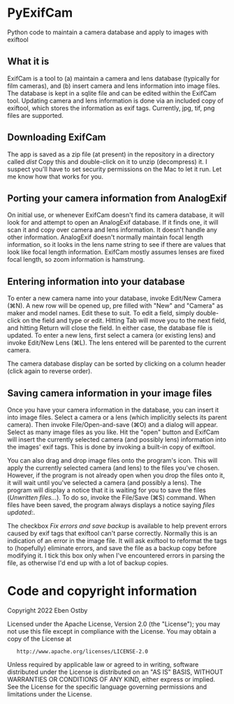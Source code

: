 # PyExifCam
 Python code to maintain a camera database and apply to images with exiftool
 <h2>
What it is
 </h2>
 ExifCam is a tool to (a) maintain a camera and lens database (typically for film cameras), and (b) insert camera and lens information into image files. The database is
 kept in a sqlite file and can be edited within the ExifCam tool. Updating camera and lens information is done via an included copy of exiftool, which stores the
 information as exif tags. Currently, jpg, tif, png files are supported.
 <h2>
 Downloading ExifCam
 </h2>
 The app is saved as a zip file (at present) in the repository in a directory called <i>dist</i>
 Copy this and double-click on it to unzip (decompress) it. 
 I suspect you'll have to set security permissions on the Mac to let it run.
 Let me know how that works for you.
 <h2>
 Porting your camera information from AnalogExif
 </h2>
 On initial use, or whenever ExifCam doesn't find its camera database, it will look for and attempt to open an AnalogExif database. If it finds one, it will scan it and
 copy over camera and lens information. It doesn't handle any other information. AnalogExif doesn't normally maintain focal length information, so it looks in the lens 
 name string to see if there are values that look like focal length information. ExifCam mostly assumes lenses are fixed focal length, so zoom information is hamstrung.
 <h2>
Entering information into your database
 </h2>
 To enter a new camera name into your database, invoke Edit/New Camera (⌘N). A new row will be opened up, pre filled with "New" and "Camera" as maker and model names. 
 Edit these to suit. To edit a field, simply double-click on the field and type or edit. Hitting Tab will move you to the next field, and hitting Return will close the
 field. In either case, the database file is updated.
 To enter a new lens, first select a camera (or existing lens) and invoke Edit/New Lens (⌘L). The lens entered will be parented to the current camera. 
 <p>
 The camera database display can be sorted by clicking on a column header (click again to reverse order).
 <h2>
Saving camera information in your image files
 </h2>
 Once you have your camera information in the database, you can insert it into image files. Select a camera or a lens (which implicitly selects its parent camera).
 Then invoke File/Open-and-save (⌘O) and a dialog will appear. Select as many image files as you like. Hit the "open" button and ExifCam will insert the currently
 selected camera (and possibly lens) information into the images' exif tags. This is done by invoking a built-in copy of exiftool.
 <p>
 You can also drag and drop image files onto the program's icon. This will apply the currently selected camera (and lens) to the files you've chosen.
 However, if the program is not already open when you drop the files onto it, it will wait until you've selected a camera (and possibly a lens). The program will display
 a notice that it is waiting for you to save the files (<i>Unwritten files...</i>). To do so, invoke the File/Save (⌘S) command.  When files have been saved,
 the program always displays a notice saying <i>files updated:</i>.
 <p>
  The checkbox <i>Fix errors and save backup</i> is available to help prevent errors caused by exif tags that exiftool can't parse correctly. Normally this
  is an indication of an error in the image file. It will ask exiftool to reformat the tags to (hopefully) eliminate errors, and save the file
  as a backup copy before modifying it. I tick this box only when I've encountered errors in parsing the file, as otherwise I'd end up with a lot of backup copies.
  <h1>
   Code and copyright information
   </h1>
   
   Copyright 2022 Eben Ostby

   Licensed under the Apache License, Version 2.0 (the "License");
   you may not use this file except in compliance with the License.
   You may obtain a copy of the License at

       http://www.apache.org/licenses/LICENSE-2.0

   Unless required by applicable law or agreed to in writing, software
   distributed under the License is distributed on an "AS IS" BASIS,
   WITHOUT WARRANTIES OR CONDITIONS OF ANY KIND, either express or implied.
   See the License for the specific language governing permissions and
   limitations under the License. 
